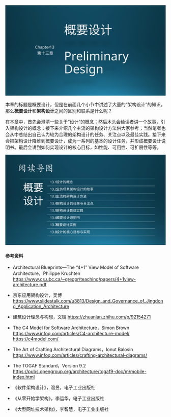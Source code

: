 

<img src="img/Slide1.SVG"/>

本章的标题是概要设计，但是在前面几个小节中讲述了大量的“架构设计”的知识。那么**概要设计**和**架构设计**之间的区别和联系是什么呢？

在本章中，首先会澄清一些关于“设计”的概念；然后木头会给读者讲一个故事，引入架构设计的概念；接下来介绍几个主流的架构设计方法供大家参考；当然笔者也会从中总结出自己认为较为合理的架构设计的任务、关注点以及最佳实践。接下来会把架构设计降维到概要设计，成为一系列的基本的设计任务，并形成概要设计说明书。最后会讲到如何实现设计的核心目标，如性能、可用性、可扩展性等等。

<img src="img/Slide2.SVG"/>


#### 参考资料

- Architectural Blueprints—The “4+1” View Model of Software Architecture，Philippe Kruchten
  https://www.cs.ubc.ca/~gregor/teaching/papers/4+1view-architecture.pdf

- 京东应用架构设计，吴博
  https://www.slidestalk.com/u3813/Design_and_Governance_of_Jingdong_Application_Architecture

- 建筑设计理念与构想，文镜
  https://zhuanlan.zhihu.com/p/92154271

- The C4 Model for Software Architecture，Simon Brown
  https://www.infoq.com/articles/C4-architecture-model/
  https://c4model.com/

- The Art of Crafting Architectural Diagrams，Ionut Balosin
  https://www.infoq.com/articles/crafting-architectural-diagrams/

- The TOGAF Standard，Version 9.2
  https://pubs.opengroup.org/architecture/togaf9-doc/m/mobile-index.html

- 《软件架构设计》，温昱，电子工业出版社

- 《从零开始学架构》，李运华，电子工业出版社

- 《大型网址技术架构》，李智慧，电子工业出版社
